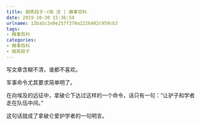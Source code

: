 ```yaml
---
title: 搞笑段子->简 洁 | 糗事百科
date: 2019-10-30 15:36:54
urlname: 13ba5c2e0e257f370a2226402c959cb3
tags: 
- 糗事百科
categories:
- 糗事百科
- 搞笑段子
---
```

写文章含糊不清，谁都不喜欢。

军事命令尤其要求简单明了。

在向埃及的远征中，拿破仑下达过这样的一个命令，话只有一句：“让驴子和学者走在队伍中间。”

这句话就成了拿破仑爱护学者的一句明言。


